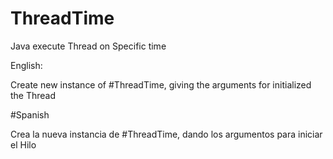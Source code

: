 # ThreadTime
Java execute Thread on Specific time

English:

Create new instance of #ThreadTime, giving the arguments for initialized the Thread

#Spanish

Crea la nueva instancia de #ThreadTime, dando los argumentos para iniciar el Hilo
